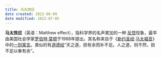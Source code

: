 ```yaml
---
title: 马太效应
date created: 2022-06-09
date modified: 2022-07-05
---
```


**马太效应**（英语：Matthew effect），指科学界的名声累加的一种 [反馈](https://zh.wikipedia.org/wiki/%E5%8F%8D%E9%A6%88 "反馈")现象，最早由美国社会学家[罗伯特·莫顿](https://zh.wikipedia.org/wiki/%E7%BD%97%E4%BC%AF%E7%89%B9%C2%B7%E8%8E%AB%E9%A1%BF "罗伯特·莫顿")于1968年提出。其名称来自于《[新约圣经](https://zh.wikipedia.org/wiki/%E6%96%B0%E7%BA%A6%E5%9C%A3%E7%BB%8F "新约圣经")·[马太福音](https://zh.wikipedia.org/wiki/%E9%A9%AC%E5%A4%AA%E7%A6%8F%E9%9F%B3 "马太福音")》中的[一则寓言](https://zh.wikipedia.org/wiki/%E6%8C%89%E6%89%8D%E5%B9%B9%E5%8F%97%E8%B2%AC%E4%BB%BB%E7%9A%84%E6%AF%94%E5%96%BB "按才干受责任的比喻")。类似的有[道德经](https://zh.wikipedia.org/wiki/%E9%81%93%E5%BE%B7%E7%B6%93 "道德经")“天之道，损有余而补不足。人之道，则不然，损不足以奉有余”。

